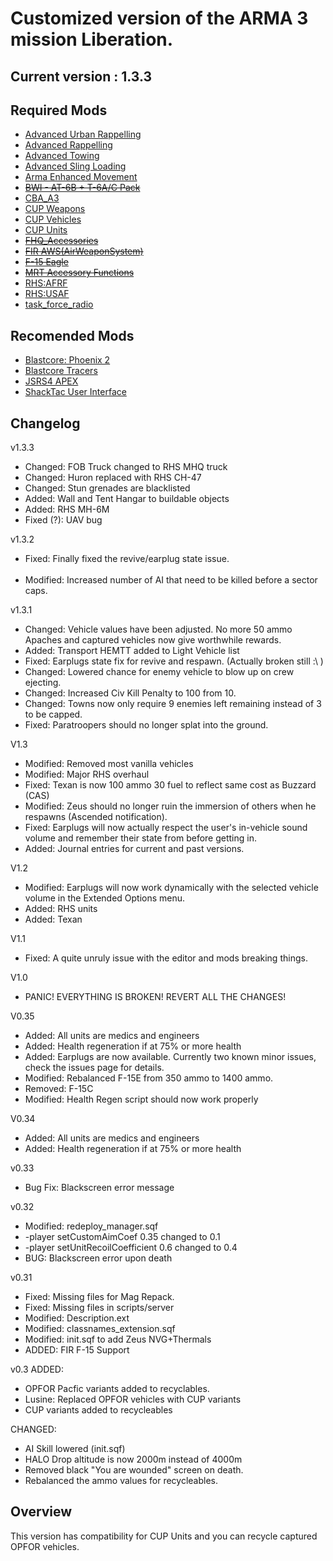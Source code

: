 # Customized version of the ARMA 3 mission Liberation.

## Current version : 1.3.3

## Required Mods
* [Advanced Urban Rappelling](http://steamcommunity.com/sharedfiles/filedetails/?id=730310357)
* [Advanced Rappelling](http://steamcommunity.com/sharedfiles/filedetails/?id=713709341)
* [Advanced Towing](http://steamcommunity.com/sharedfiles/filedetails/?id=639837898)
* [Advanced Sling Loading](http://steamcommunity.com/sharedfiles/filedetails/?id=615007497)
* [Arma Enhanced Movement](http://steamcommunity.com/sharedfiles/filedetails/?id=333310405)
* ~~[BWI - AT-6B + T-6A/C Pack](http://steamcommunity.com/sharedfiles/filedetails/?id=323854117)~~
* [CBA_A3](http://steamcommunity.com/sharedfiles/filedetails/?id=450814997)
* [CUP Weapons](http://steamcommunity.com/sharedfiles/filedetails/?id=497660133)
* [CUP Vehicles](http://steamcommunity.com/sharedfiles/filedetails/?id=541888371)
* [CUP Units](http://steamcommunity.com/sharedfiles/filedetails/?id=497661914)
* ~~[FHQ_Accessories](http://steamcommunity.com/sharedfiles/filedetails/?id=388697912)~~
* ~~[FIR AWS(AirWeaponSystem)](http://steamcommunity.com/sharedfiles/filedetails/?id=366425329)~~
* ~~[F-15 Eagle](http://steamcommunity.com/sharedfiles/filedetails/?id=582478120)~~
* ~~[MRT Accessory Functions](http://steamcommunity.com/sharedfiles/filedetails/?id=598721423)~~
* [RHS:AFRF](http://www.rhsmods.org/mod/1#download)
* [RHS:USAF](http://www.rhsmods.org/mod/2#download)
* [task_force_radio](http://steamcommunity.com/sharedfiles/filedetails/?id=620019431)

## Recomended Mods
* [Blastcore: Phoenix 2](http://www.armaholic.com/page.php?id=23899)
* [Blastcore Tracers](http://www.armaholic.com/page.php?id=24334)
* [JSRS4 APEX](http://www.armaholic.com/page.php?id=27827)
* [ShackTac User Interface](http://steamcommunity.com/sharedfiles/filedetails/?id=498740884)

## Changelog
v1.3.3
* Changed: FOB Truck changed to RHS MHQ truck
* Changed: Huron replaced with RHS CH-47
* Changed: Stun grenades are blacklisted
* Added: Wall and Tent Hangar to buildable objects
* Added: RHS MH-6M
* Fixed (?): UAV bug


v1.3.2

* Fixed: Finally fixed the revive/earplug state issue.<br/><br/>
* Modified: Increased number of AI that need to be killed before a sector caps.

v1.3.1

* Changed: Vehicle values have been adjusted. No more 50 ammo Apaches and
captured vehicles now give worthwhile rewards.
* Added: Transport HEMTT added to Light Vehicle list
* Fixed: Earplugs state fix for revive and respawn. (Actually broken still :\ )
* Changed: Lowered chance for enemy vehicle to blow up on crew ejecting.
* Changed: Increased Civ Kill Penalty to 100 from 10.
* Changed: Towns now only require 9 enemies left remaining instead of 3 to be
capped.
* Fixed: Paratroopers should no longer splat into the ground.

V1.3
* Modified: Removed most vanilla vehicles
* Modified: Major RHS overhaul
* Fixed: Texan is now 100 ammo 30 fuel to reflect same cost as Buzzard (CAS)
* Modified: Zeus should no longer ruin the immersion of others when he respawns (Ascended notification).
* Fixed: Earplugs will now actually respect the user's in-vehicle sound volume and remember their state from before getting in.
* Added: Journal entries for current and past versions.

V1.2
* Modified: Earplugs will now work dynamically with the selected vehicle volume in the Extended Options menu.
* Added: RHS units
* Added: Texan

V1.1
* Fixed: A quite unruly issue with the editor and mods breaking things.

V1.0
* PANIC! EVERYTHING IS BROKEN! REVERT ALL THE CHANGES!

V0.35
* Added: All units are medics and engineers
* Added: Health regeneration if at 75% or more health
* Added: Earplugs are now available. Currently two known minor issues, check the issues page for details.
* Modified: Rebalanced F-15E from 350 ammo to 1400 ammo.
* Removed: F-15C
* Modified: Health Regen script should now work properly

V0.34
* Added: All units are medics and engineers
* Added: Health regeneration if at 75% or more health

v0.33
* Bug Fix: Blackscreen error message

v0.32
* Modified: redeploy_manager.sqf 	
* -player setCustomAimCoef 0.35 changed to 0.1
* -player setUnitRecoilCoefficient 0.6 changed to 0.4
* BUG: Blackscreen error upon death

v0.31
* Fixed: Missing files for Mag Repack.
* Fixed: Missing files in scripts/server
* Modified: Description.ext
* Modified: classnames_extension.sqf
* Modified: init.sqf to add Zeus NVG+Thermals
* ADDED: FIR F-15 Support

v0.3
ADDED:
* OPFOR Pacfic variants added to recyclables.
* Lusine: Replaced OPFOR vehicles with CUP variants
* CUP variants added to recycleables

CHANGED:
* AI Skill lowered (init.sqf)
* HALO Drop altitude is now 2000m instead of 4000m
* Removed black "You are wounded" screen on death.
* Rebalanced the ammo values for recycleables.

## Overview

This version has compatibility for CUP Units and you can recycle captured OPFOR vehicles.
